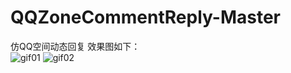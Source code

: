 # QQZoneCommentReply-Master
仿QQ空间动态回复
效果图如下：<br/>
![gif01](http://odfke6drt.bkt.clouddn.com/dynamic_comment_reply_01.gif) ![gif02](http://odfke6drt.bkt.clouddn.com/dynamic_comment_reply_02.gif)
